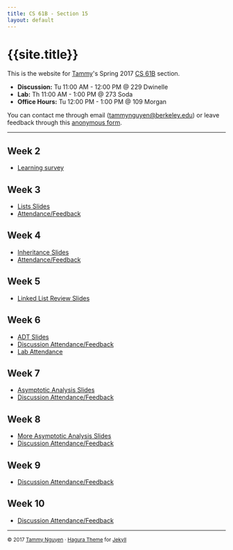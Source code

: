 ```yaml
---
title: CS 61B - Section 15
layout: default
---
```


# {{site.title}}

This is the website for [Tammy](http://tmmydngyn.com)'s Spring 2017
[CS 61B](http://datastructur.es) section.  

- **Discussion:** Tu 11:00 AM - 12:00 PM @ 229 Dwinelle 
- **Lab:** Th 11:00 AM - 1:00 PM @ 273 Soda 
- **Office Hours:** Tu 12:00 PM - 1:00 PM @ 109 Morgan 

You can contact me through email (tammynguyen@berkeley.edu) or leave feedback through this [anonymous form](https://docs.google.com/forms/d/e/1FAIpQLSf3h9yaC0BkqiZcQY_tuAWnY4sTeFZ1AuJt0y_UcPVIsz-3wg/viewform).

- - -

## Week 2
- [Learning survey][survey]

## Week 3
- [Lists Slides][lists]
- [Attendance/Feedback][disc3-attendance]

## Week 4
- [Inheritance Slides][inheritance]
- [Attendance/Feedback][disc4-attendance]

## Week 5
- [Linked List Review Slides][linked-lists]

## Week 6
- [ADT Slides][adt]
- [Discussion Attendance/Feedback][disc6-attendance]
- [Lab Attendance][lab6-attendance]

## Week 7
- [Asymptotic Analysis Slides][asymptotic-analysis]
- [Discussion Attendance/Feedback][disc7-attendance]

## Week 8
- [More Asymptotic Analysis Slides][asymptotic-analysis-2]
- [Discussion Attendance/Feedback][disc8-attendance]

## Week 9
- [Discussion Attendance/Feedback][disc9-attendance]

## Week 10
- [Discussion Attendance/Feedback][disc10-attendance]

[survey]: https://docs.google.com/a/berkeley.edu/forms/d/e/1FAIpQLSfV2NCmBuvC9VmNfzEQA-Ct-a-f0ZKemdyto7dy6SrcvTamDQ/viewform

[lists]: https://docs.google.com/a/berkeley.edu/presentation/d/19LYmDUeU9UbLqNZotIQWL81flsJd9ku3PZsFr7-zcKA/edit?usp=sharing
[inheritance]: https://docs.google.com/a/berkeley.edu/presentation/d/1rfq3dk6jauJere2i7q5x1g_htplXjQFMSp-2t9Uzjkk/edit?usp=sharing
[linked-lists]: https://docs.google.com/a/berkeley.edu/presentation/d/1-OEdsVpyGT1GLvfQkA5Csa7qGxIMjLrSXyaNeNvi8sc/edit?usp=sharing
[adt]: https://docs.google.com/a/berkeley.edu/presentation/d/1aRa8SiQgIp5MM5pSwF3_-8I-nc1L_J2MKtbcgzQdEnw/edit?usp=sharing
[asymptotic-analysis]: https://docs.google.com/a/berkeley.edu/presentation/d/1bmcay-dSXrHtI40oGPBnkVC5NlsHT5oygoesgTZD6OY/edit?usp=sharing
[asymptotic-analysis-2]: https://docs.google.com/a/berkeley.edu/presentation/d/1A-HbmWLcKt4m4xqDIuqb31qSjrtSojUIsSvZL9V0aIM/edit?usp=sharing

[disc3-attendance]: https://docs.google.com/a/berkeley.edu/forms/d/e/1FAIpQLScBxYpLqcgFR5q2xFOzx_d7-0uxZ9OhRxcDnQ2EqMS8kMcukg/viewform
[disc4-attendance]: https://docs.google.com/a/berkeley.edu/forms/d/e/1FAIpQLSdM7EV3lBP06MZG-bJHkNxVSRErMV6_EzgPxjyK7wCtWIgCiA/viewform
[disc6-attendance]: https://docs.google.com/a/berkeley.edu/forms/d/e/1FAIpQLSf2Ht7Zgd526PdmMstWc-HY1uyi1rZY4t5ZjOR2-lpAkhmkKg/viewform
[disc7-attendance]: https://docs.google.com/a/berkeley.edu/forms/d/e/1FAIpQLSfyqhzKwG_2S76HHFLsO0YbyOjBOrpM47cNLEImAUDALTfU8A/viewform
[disc8-attendance]: https://docs.google.com/a/berkeley.edu/forms/d/e/1FAIpQLSfrbfTVCDWJtPfajGL9TvMPAwyDCRJuCXv-E5Mw3-_iLdMYrg/viewform
[disc9-attendance]: https://docs.google.com/a/berkeley.edu/forms/d/e/1FAIpQLSfJMAHF-X6fL2f9xYikz5kgo9GjX6zUTM89fmym_p7n-UV4uw/viewform?usp=sf_link
[disc10-attendance]: https://docs.google.com/a/berkeley.edu/forms/d/e/1FAIpQLSdVYC92S1HCfMVFiDETxCd8tqPr5NYuGBtsTWRGvj4-o9yw-A/viewform?usp=sf_link

[lab6-attendance]: https://docs.google.com/a/berkeley.edu/forms/d/e/1FAIpQLSfwaBM5mfl_3fH-YEwy6_S52v6IdOTeRjQx6Ud_i5tkpwSCqA/viewform

- - - 
<small> © 2017 [Tammy Nguyen](http://tmmydngyn.com) · [Hagura Theme](https://github.com/sharu725/hagura) for [Jekyll](https://jekyllrb.com/) </small> <br/><br/>
